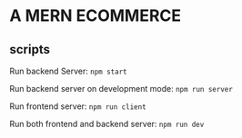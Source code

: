 # A MERN ECOMMERCE

## scripts

Run backend Server: `npm start`

Run backend server on development mode: `npm run server`

Run frontend server: `npm run client`

Run both frontend and backend server: `npm run dev`
